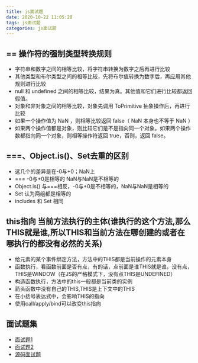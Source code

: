 ```yaml
---
title: js面试题
date: 2020-10-22 11:05:28
tags: js面试题
categories: js面试题
---
```

## == 操作符的强制类型转换规则

* 字符串和数字之间的相等比较，将字符串转换为数字之后再进行比较
* 其他类型和布尔类型之间的相等比较，先将布尔值转换为数字后，再应用其他规则进行比较
* null 和 undefined 之间的相等比较，结果为真。其他值和它们进行比较都返回假值。
* 对象和非对象之间的相等比较，对象先调用 ToPrimitive 抽象操作后，再进行比较
* 如果一个操作值为 NaN ，则相等比较返回 false（ NaN 本身也不等于 NaN ）
* 如果两个操作值都是对象，则比较它们是不是指向同一个对象。如果两个操作数都指向同一个对象，则相等操作符返回 true，否则，返回 false。

## ===、Object.is()、Set去重的区别

* 这几个的差异是在-0与+0；NaN上
* === -0与+0是相等的 NaN与NaN是不相等的
* Object.is()  与===相反，-0与+0是不相等的，NaN与NaN是相等的
* Set 认为两组都是相等的
* includes 和 Set 相同

## this指向 当前方法执行的主体(谁执行的这个方法,那么THIS就是谁,所以THIS和当前方法在哪创建的或者在哪执行的都没有必然的关系)

* 给元素的某个事件绑定方法，方法中的THIS都是当前操作的元素本身
* 函数执行，看函数前面是否有点，有的话，点前面是谁THIS就是谁，没有点，THIS是WINDOW（在JS的严格模式下，没有点THIS是UNDEFINED）
* 构造函数执行，方法中的this一般都是当前类的实例
* 箭头函数中没有自己的THIS,THIS是上下文中的THIS
* 在小括号表达式中，会影响THIS的指向
* 使用call/apply/bind可以改变this指向
<!-- more -->
## 面试题集

* [面试题1](https://mp.weixin.qq.com/s?__biz=MzAxODE4MTEzMA==&mid=2650081252&idx=1&sn=1fedc422a3806fa1f9c3faf31bb2a20b&chksm=83db9a81b4ac1397132de99ebdbdbdad57dcc6785d0b8fe1a5ee2b57dbb960b0fbf65015c3ca&scene=126&sessionid=1603760808&key=54ce6b15dc70fa94e4cee849718a95dcb45463880bfbf73a52f6e49f4e4a65fb8adec9e1c54df8bf81bfa1d78626a8537229cc36083224e425c795f892103475ca5f06542d47eec5dabc5d55c77dc7f9fabc4524bbc83cf94060d9236d1061a0fa026db04b47ae38fdfd65662df5549a11d6cd60ff371f5492081a022254d0e7&ascene=1&uin=MjQ4OTg5MDk4MQ%3D%3D&devicetype=Windows+10+x64&version=6300002f&lang=zh_CN&exportkey=AXrZ8Ft8M%2FkmfXMdRQOHyYs%3D&pass_ticket=Kkp6C7aNRW%2BSS3CyH29rTpuzIryrfuzR2BkuJOMPRmZ73lUqRYKqbJR1nz5SlRhp&wx_header=0)
* [面试题2](https://mp.weixin.qq.com/s?__biz=MzUyNDYxNDAyMg==&mid=2247486750&idx=1&sn=d7e13a8393b83ac330d9b48690428c0e&chksm=fa2bedf7cd5c64e19fcafbe4dab742b65cfe168ad567f3f799b5fc229a35710eb4164084897c&scene=126&sessionid=1602725812&key=6664ac14267ba66883c13581e1d9e62b3ffc7ddfc44d1984c762bde82d19131986d5d9af50595ab1d798e16e45eddd68ded75929bfc6217a87ec0dcacb393b0aa10b53bcd066f65c7865905a425d129f9f1f110464e3a8faa5601a1b7a192f46240134dd033c0bacd43e93b0b51701140f106a0a52acfaabf76e8fee9f2cae06&ascene=1&uin=MjQ4OTg5MDk4MQ%3D%3D&devicetype=Windows+10+x64&version=6300002f&lang=zh_CN&exportkey=Adc0WAca8bFpyYT3RtaxAjo%3D&pass_ticket=gNZw604QfgMyZ5MfqQB17Zb9G0KO%2Fy%2FGpe3%2BUhEBieJBkyQwt1xU8LnZyQLLT598&wx_header=0)
* [源码面试题](https://mp.weixin.qq.com/s?__biz=MzI2NTk2NzUxNg==&mid=2247488674&idx=1&sn=3f5c6af2c52365525aa84ff92b9f865b&chksm=ea941651dde39f4790e96e2d8f2530fa23257afb50de8d40d6d318507b873f9d870c0f507863&mpshare=1&scene=1&srcid=1026yMwvhU6WsEBstdZUyIgl&sharer_sharetime=1603682665969&sharer_shareid=1b2206d548f7c54418de346a0102e46f&key=041bb01ba83758f9c012f304255f853e521afbe7bbf65555a0e068f76f2c433eea39d0413b426b59a870039c71945328b288292bbbbac9811706f2f09f6716c482684831e94eab0b6935f37a6a5c8892d4ca9ecd897e139bf608b85a18e8ee5339e931c56cc60e39443738eeb63253718488c0322710c61a17510cbfa97910cb&ascene=1&uin=MjQ4OTg5MDk4MQ%3D%3D&devicetype=Windows+10+x64&version=6300002f&lang=zh_CN&exportkey=AQ%2BcZHmGMZ8MBH%2FqQ1l2YVc%3D&pass_ticket=L%2BjndQVDhQl1X8R7c%2BwxUxrwQN%2FfivdCt7LVG0oUoik5qA1Gx2ZTiVGm%2B4shiHQn&wx_header=0)
